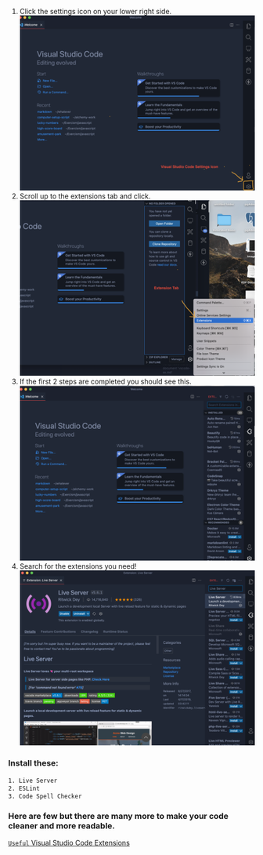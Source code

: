  1. Click the settings icon on your lower right side. 
 ![](assets/vscode-setting.png)
 2. Scroll up to the extensions tab and click.
 ![](assets/vscode-ex.png)
 3. If the first 2 steps are completed you should see this.
 ![](assets/vscode-search.png)
 4. Search for the extensions you need! 
 ![](assets/LiveServer.png)
 
### Install these:

    1. Live Server
    2. ESLint
    3. Code Spell Checker

### Here are few but there are many more to make your code cleaner and more readable.
[ `Useful` Visual Studio Code Extensions  ](vscode-ex.md)